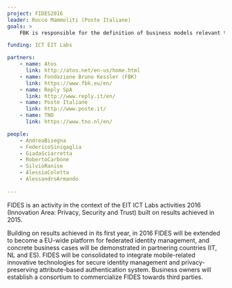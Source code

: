 ```yaml
---
project: FIDES2016
leader: Rocco Mammoliti (Poste Italiane)
goals: >
    FBK is responsible for the definition of business models relevant to the pilots and the foreground, on the basis of the market analysis accomplished in 2015 and the identified market segments. Additionally, FBK will provide innovative identity management solutions for mobile and it will contribute to the deployment and extension of the Italian pilot (with the involvement of the e-Health Unit of FBK).

funding: ICT EIT Labs

partners:
    - name: Atos
      link: http://atos.net/en-us/home.html
    - name: Fondazione Bruno Kessler (FBK)
      link: https://www.fbk.eu/en/
    - name: Reply SpA
      link: http://www.reply.it/en/
    - name: Poste Italiane
      link: http://www.poste.it/
    - name: TNO
      link: https://www.tno.nl/en/

people:
    - AndreaBisegna
    - FedericoSinigaglia
    - GiadaSciarretta
    - RobertoCarbone
    - SilvioRanise
    - AlessioColetta
    - AlessandroArmando
    
---
```


FIDES is an activity in the context of the EIT ICT Labs activities 2016 (Innovation Area: Privacy, Security and Trust) built on results achieved in 2015.

Building on results achieved in its first year, in 2016 FIDES will be extended to become a EU-wide platform for federated identity management, and concrete business cases will be demonstrated in partnering countries (IT, NL and ES). FIDES will be consolidated to integrate mobile-related innovative technologies for secure identity management and privacy-preserving attribute-based authentication system. Business owners will establish a consortium to commercialize FIDES towards third parties.